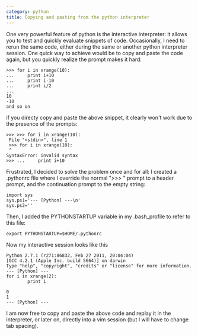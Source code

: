 ```yaml
---
category: python
title: Copying and pasting from the python interpreter
---
```


One very powerful feature of python is the interactive interpreter: it
allows you to test and quickly evaluate snippets of code. Occasionally,
I need to rerun the same code, either during the same or another python
interpreter session. One quick way to achieve would be to copy and paste
the code again, but you quickly realize the prompt makes it hard:

``` {.pycon}
>>> for i in xrange(10):
...     print i+10
...     print i-10
...     print i/2
... 
10
-10
and so on
```

if you directy copy and paste the above snippet, it clearly won\'t work
due to the presence of the prompts:

``` {.pycon}
>>> >>> for i in xrange(10):
 File "<stdin>", line 1
 >>> for i in xrange(10):
 ^
SyntaxError: invalid syntax
>>> ...     print i+10
```

Frustrated, I decided to solve the problem once and for all: I created a
.pythonrc file where I override the normal \"\>\>\> \" prompt to a
header prompt, and the continuation prompt to the empty string:

``` {.pycon}
import sys
sys.ps1='--- [Python] ---\n'
sys.ps2=''
```

Then, I added the PYTHONSTARTUP variable in my .bash\_profile to refer
to this file:

``` {.bash}
export PYTHONSTARTUP=$HOME/.pythonrc
```

Now my interactive session looks like this

``` {.pycon}
Python 2.7.1 (r271:86832, Feb 27 2011, 20:04:04) 
[GCC 4.2.1 (Apple Inc. build 5664)] on darwin
Type "help", "copyright", "credits" or "license" for more information.
--- [Python] ---
for i in xrange(2):
        print i

0
1
--- [Python] ---
```

I am now free to copy and paste the above code and replay it in the
interpreter, or later on, directly into a vim session (but I will have
to change tab spacing).

